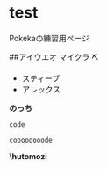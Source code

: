 # test
Pokekaの練習用ページ

##アイウエオ
マイクラ ⛏️
- スティーブ
- アレックス

**のっち**

` code `

```
coooooooode
```
\\**hutomozi**
